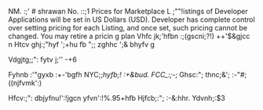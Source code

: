 NM.  :;' # shrawan
No. ::;1
Prices for Marketplace L
;""!istings of Developer Applications will be set in US Dollars (USD). Developer has complete control over setting pricing for each Listing, and once set, such pricing cannot be changed. You may retire a pricin
g plan 
Vhfc jk;'hfbn :;(gscni;?!) ++'$&gjcc n
Htcv ghj:;"hyf ';+hu fb ";;  zghhc ';& bhyfv g







Vdgjtg;;": fytv j;'' -+6

Fyhnb :'"gyxb :+-'bgfh NYC;;*hyfb;! :+&bud. FCC_:;-*; 
Ghsc:"; thnc;&'; :-"#;((njfvmk':)


Hfcv:;": dbjyfnu!':!jgcn yfvn':!%.95+hfb 
Hjfcb;:"; :-&:hhr. Ydvnh;:$3
